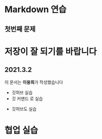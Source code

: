 # Markdown 연습
## 첫번째 문제
# 저장이 잘 되기를 바랍니다
## 2021.3.2
이 문서는 **이용희**가 작성했습니다
- 깃허브 실습
- 깃 커맨드 로 실습
* 깃허브도 실습

# 협업 실습


